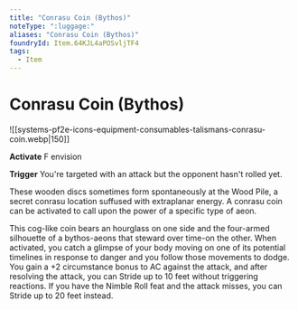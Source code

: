 ```yaml
---
title: "Conrasu Coin (Bythos)"
noteType: ":luggage:"
aliases: "Conrasu Coin (Bythos)"
foundryId: Item.64KJL4aPOSvljTF4
tags:
  - Item
---
```


# Conrasu Coin (Bythos)
![[systems-pf2e-icons-equipment-consumables-talismans-conrasu-coin.webp|150]]

**Activate** F envision

**Trigger** You're targeted with an attack but the opponent hasn't rolled yet.

These wooden discs sometimes form spontaneously at the Wood Pile, a secret conrasu location suffused with extraplanar energy. A conrasu coin can be activated to call upon the power of a specific type of aeon.

This cog-like coin bears an hourglass on one side and the four-armed silhouette of a bythos-aeons that steward over time-on the other. When activated, you catch a glimpse of your body moving on one of its potential timelines in response to danger and you follow those movements to dodge. You gain a +2 circumstance bonus to AC against the attack, and after resolving the attack, you can Stride up to 10 feet without triggering reactions. If you have the Nimble Roll feat and the attack misses, you can Stride up to 20 feet instead.
